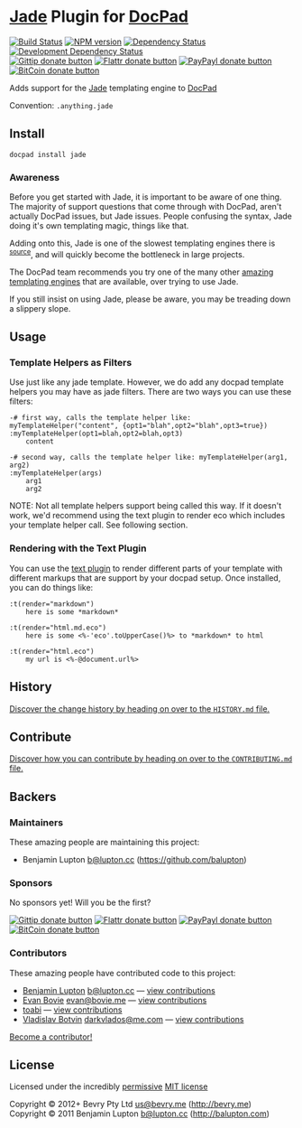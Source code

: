 # [Jade](http://jade-lang.com/) Plugin for [DocPad](http://docpad.org)

<!-- BADGES/ -->

[![Build Status](http://img.shields.io/travis-ci/docpad/docpad-plugin-jade.png?branch=master)](http://travis-ci.org/docpad/docpad-plugin-jade "Check this project's build status on TravisCI")
[![NPM version](http://badge.fury.io/js/docpad-plugin-jade.png)](https://npmjs.org/package/docpad-plugin-jade "View this project on NPM")
[![Dependency Status](https://david-dm.org/docpad/docpad-plugin-jade.png?theme=shields.io)](https://david-dm.org/docpad/docpad-plugin-jade)
[![Development Dependency Status](https://david-dm.org/docpad/docpad-plugin-jade/dev-status.png?theme=shields.io)](https://david-dm.org/docpad/docpad-plugin-jade#info=devDependencies)<br/>
[![Gittip donate button](http://img.shields.io/gittip/docpad.png)](https://www.gittip.com/docpad/ "Donate weekly to this project using Gittip")
[![Flattr donate button](http://img.shields.io/flattr/donate.png?color=yellow)](http://flattr.com/thing/344188/balupton-on-Flattr "Donate monthly to this project using Flattr")
[![PayPayl donate button](http://img.shields.io/paypal/donate.png?color=yellow)](https://www.paypal.com/cgi-bin/webscr?cmd=_s-xclick&hosted_button_id=QB8GQPZAH84N6 "Donate once-off to this project using Paypal")
[![BitCoin donate button](http://img.shields.io/bitcoin/donate.png?color=yellow)](https://coinbase.com/checkouts/9ef59f5479eec1d97d63382c9ebcb93a "Donate once-off to this project using BitCoin")

<!-- /BADGES -->


Adds support for the [Jade](http://jade-lang.com/) templating engine to [DocPad](https://docpad.org)

Convention:  `.anything.jade`


## Install

```
docpad install jade
```


### Awareness

Before you get started with Jade, it is important to be aware of one thing. The majority of support questions that come through with DocPad, aren't actually DocPad issues, but Jade issues. People confusing the syntax, Jade doing it's own templating magic, things like that.

Adding onto this, Jade is one of the slowest templating engines there is <sup>[source](http://ectjs.com/#benchmark)</sup>, and will quickly become the bottleneck in large projects.

The DocPad team recommends you try one of the many other [amazing templating engines](http://docpad.org/docs/plugins#renderers) that are available, over trying to use Jade.

If you still insist on using Jade, please be aware, you may be treading down a slippery slope.


## Usage

### Template Helpers as Filters

Use just like any jade template. However, we do add any docpad template helpers you may have as jade filters. There are two ways you can use these filters:

``` jade
-# first way, calls the template helper like: myTemplateHelper("content", {opt1="blah",opt2="blah",opt3=true})
:myTemplateHelper(opt1=blah,opt2=blah,opt3)
    content

-# second way, calls the template helper like: myTemplateHelper(arg1, arg2)
:myTemplateHelper(args)
    arg1
    arg2
```

NOTE: Not all template helpers support being called this way. If it doesn't work, we'd recommend using the text plugin to render eco which includes your template helper call. See following section.


### Rendering with the Text Plugin
You can use the [text plugin](http://docpad.org/plugin/text) to render different parts of your template with different markups that are support by your docpad setup. Once installed, you can do things like:

``` jade
:t(render="markdown")
    here is some *markdown*

:t(render="html.md.eco")
    here is some <%-'eco'.toUpperCase()%> to *markdown* to html

:t(render="html.eco")
    my url is <%-@document.url%>
```


<!-- HISTORY/ -->

## History
[Discover the change history by heading on over to the `HISTORY.md` file.](https://github.com/docpad/docpad-plugin-jade/blob/master/HISTORY.md#files)

<!-- /HISTORY -->


<!-- CONTRIBUTE/ -->

## Contribute

[Discover how you can contribute by heading on over to the `CONTRIBUTING.md` file.](https://github.com/docpad/docpad-plugin-jade/blob/master/CONTRIBUTING.md#files)

<!-- /CONTRIBUTE -->


<!-- BACKERS/ -->

## Backers

### Maintainers

These amazing people are maintaining this project:

- Benjamin Lupton <b@lupton.cc> (https://github.com/balupton)

### Sponsors

No sponsors yet! Will you be the first?

[![Gittip donate button](http://img.shields.io/gittip/docpad.png)](https://www.gittip.com/docpad/ "Donate weekly to this project using Gittip")
[![Flattr donate button](http://img.shields.io/flattr/donate.png?color=yellow)](http://flattr.com/thing/344188/balupton-on-Flattr "Donate monthly to this project using Flattr")
[![PayPayl donate button](http://img.shields.io/paypal/donate.png?color=yellow)](https://www.paypal.com/cgi-bin/webscr?cmd=_s-xclick&hosted_button_id=QB8GQPZAH84N6 "Donate once-off to this project using Paypal")
[![BitCoin donate button](http://img.shields.io/bitcoin/donate.png?color=yellow)](https://coinbase.com/checkouts/9ef59f5479eec1d97d63382c9ebcb93a "Donate once-off to this project using BitCoin")

### Contributors

These amazing people have contributed code to this project:

- [Benjamin Lupton](https://github.com/balupton) <b@lupton.cc> — [view contributions](https://github.com/docpad/docpad-plugin-jade/commits?author=balupton)
- [Evan Bovie](https://github.com/phaseOne) <evan@bovie.me> — [view contributions](https://github.com/docpad/docpad-plugin-jade/commits?author=phaseOne)
- [toabi](https://github.com/toabi) — [view contributions](https://github.com/docpad/docpad-plugin-jade/commits?author=toabi)
- [Vladislav Botvin](https://github.com/darrrk) <darkvlados@me.com> — [view contributions](https://github.com/docpad/docpad-plugin-jade/commits?author=darrrk)

[Become a contributor!](https://github.com/docpad/docpad-plugin-jade/blob/master/CONTRIBUTING.md#files)

<!-- /BACKERS -->


<!-- LICENSE/ -->

## License

Licensed under the incredibly [permissive](http://en.wikipedia.org/wiki/Permissive_free_software_licence) [MIT license](http://creativecommons.org/licenses/MIT/)

Copyright &copy; 2012+ Bevry Pty Ltd <us@bevry.me> (http://bevry.me)
<br/>Copyright &copy; 2011 Benjamin Lupton <b@lupton.cc> (http://balupton.com)

<!-- /LICENSE -->


